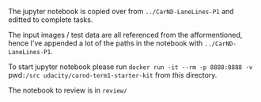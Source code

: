The jupyter notebook is copied over from `../CarND-LaneLines-P1` and editted to complete tasks.

The input images / test data are all referenced from the afformentioned, hence I've appended a lot of the paths in the notebook with `../CarND-LaneLines-P1`.

To start jupyter notebook please run `docker run -it --rm -p 8888:8888 -v `pwd`:/src udacity/carnd-term1-starter-kit` from _this_ directory.

The notebook to review is in `review/`

